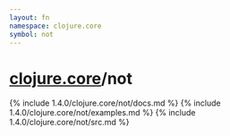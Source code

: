 ```yaml
---
layout: fn
namespace: clojure.core
symbol: not
---
```


# [clojure.core](../)/not

{% include 1.4.0/clojure.core/not/docs.md %}
{% include 1.4.0/clojure.core/not/examples.md %}
{% include 1.4.0/clojure.core/not/src.md %}

